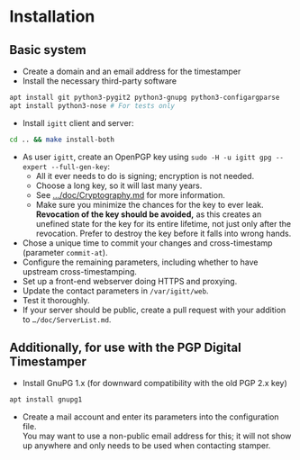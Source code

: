 # Installation

## Basic system

* Create a domain and an email address for the timestamper
* Install the necessary third-party software
```sh
apt install git python3-pygit2 python3-gnupg python3-configargparse
apt install python3-nose # For tests only
```
* Install `igitt` client and server:
```sh
cd .. && make install-both
```
* As user `igitt`, create an OpenPGP key using `sudo -H -u igitt gpg --expert --full-gen-key`:
  - All it ever needs to do is signing; encryption is not needed.
  - Choose a long key, so it will last many years.
  - See […/doc/Cryptography.md](../doc/Cryptography.md) for more information.
  - Make sure you minimize the chances for the key to ever leak. **Revocation
    of the key should be avoided,** as this creates an unefined state for the
    key for its entire lifetime, not just only after the revocation. Prefer
    to destroy the key before it falls into wrong hands.
* Chose a unique time to commit your changes and cross-timestamp
  (parameter `commit-at`).
* Configure the remaining parameters, including whether to have upstream
  cross-timestamping.
* Set up a front-end webserver doing HTTPS and proxying.
* Update the contact parameters in `/var/igitt/web`.
* Test it thoroughly.
* If your server should be public, create a pull request with your addition to
  `…/doc/ServerList.md`.

## Additionally, for use with the PGP Digital Timestamper

* Install GnuPG 1.x (for downward compatibility with the old PGP 2.x key)
```sh
apt install gnupg1
```
* Create a mail account and enter its parameters into the configuration file.  
  You may want to use a non-public email address for this; it will not show
  up anywhere and only needs to be used when contacting stamper.
